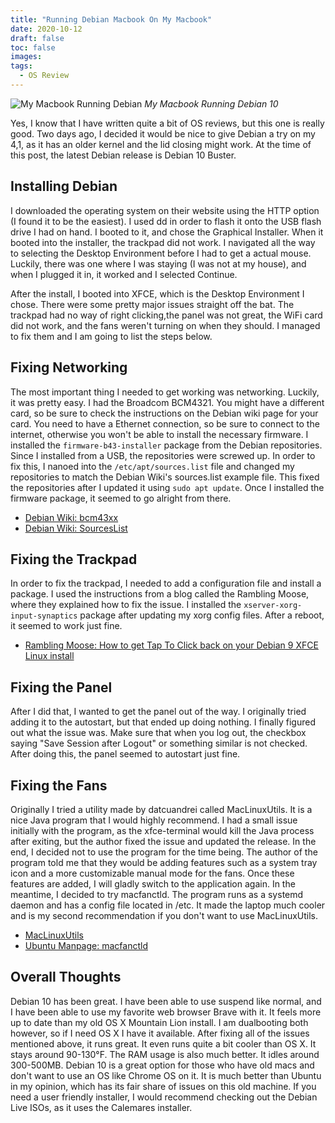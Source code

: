 ```yaml
---
title: "Running Debian Macbook On My Macbook"
date: 2020-10-12
draft: false
toc: false
images:
tags:
  - OS Review
---
```


![My Macbook Running Debian](/post-photos/macbook.HEIC)
_My Macbook Running Debian 10_

Yes, I know that I have written quite a bit of OS reviews, but this one is really good. Two days ago, I decided it would be nice to give Debian a try on my 4,1, as it has an older kernel and the lid closing might work. At the time of this post, the latest Debian release is Debian 10 Buster.

## Installing Debian
I downloaded the operating system on their website using the HTTP option (I found it to be the easiest). I used dd in order to flash it onto the USB flash drive I had on hand. I booted to it, and chose the Graphical Installer. When it booted into the installer, the trackpad did not work. I navigated all the way to selecting the Desktop Environment before I had to get a actual mouse. Luckily, there was one where I was staying (I was not at my house), and when I plugged it in, it worked and I selected Continue. 

After the install, I booted into XFCE, which is the Desktop Environment I chose. There were some pretty major issues straight off the bat. The trackpad had no way of right clicking,the panel was not great, the WiFi card did not work, and the fans weren't turning on when they should. I managed to fix them and I am going to list the steps below.

## Fixing Networking
The most important thing I needed to get working was networking. Luckily, it was pretty easy. I had the Broadcom BCM4321. You might have a different card, so be sure to check the instructions on the Debian wiki page for your card. You need to have a Ethernet connection, so be sure to connect to the internet, otherwise you won't be able to install the necessary firmware. I installed the `firmware-b43-installer` package from the Debian repositories. Since I installed from a USB, the repositories were screwed up. In order to fix this, I nanoed into the `/etc/apt/sources.list` file and changed my repositories to match the Debian Wiki's sources.list example file. This fixed the repositories after I updated it using `sudo apt update`. Once I installed the firmware package, it seemed to go alright from there.

- [Debian Wiki: bcm43xx](https://wiki.debian.org/bcm43xx)
- [Debian Wiki: SourcesList](https://wiki.debian.org/SourcesList)

## Fixing the Trackpad
In order to fix the trackpad, I needed to add a configuration file and install a package. I used the instructions from a blog called the Rambling Moose, where they explained how to fix the issue. I installed the `xserver-xorg-input-synaptics` package after updating my xorg config files. After a reboot, it seemed to work just fine.

- [Rambling Moose: How to get Tap To Click back on your Debian 9 XFCE Linux install](http://www.ramblingmoose.com/2017/07/how-to-get-tap-to-click-back-on-your.html)

## Fixing the Panel
After I did that, I wanted to get the panel out of the way. I originally tried adding it to the autostart, but that ended up doing nothing. I finally figured out what the issue was. Make sure that when you log out, the checkbox saying "Save Session after Logout" or something similar is not checked. After doing this, the panel seemed to autostart just fine.

## Fixing the Fans
Originally I tried a utility made by datcuandrei called MacLinuxUtils. It is a nice Java program that I would highly recommend. I had a small issue initially with the program, as the xfce-terminal would kill the Java process after exiting, but the author fixed the issue and updated the release. In the end, I decided not to use the program for the time being. The author of the program told me that they would be adding features such as a system tray icon and a more customizable manual mode for the fans. Once these features are added, I will gladly switch to the application again. In the meantime, I decided to try macfanctld. The program runs as a systemd daemon and has a config file located in /etc. It made the laptop much cooler and is my second recommendation if you don't want to use MacLinuxUtils. 

- [MacLinuxUtils](https://github.com/datcuandrei/MacLinuxUtils)
- [Ubuntu Manpage: macfanctld](https://manpages.ubuntu.com/manpages/bionic/man1/macfanctld.1.html)

## Overall Thoughts
Debian 10 has been great. I have been able to use suspend like normal, and I have been able to use my favorite web browser Brave with it. It feels more up to date than my old OS X Mountain Lion install. I am dualbooting both however, so if I need OS X I have it available. After fixing all of the issues mentioned above, it runs great. It even runs quite a bit cooler than OS X. It stays around 90-130°F. The RAM usage is also much better. It idles around 300-500MB. Debian 10 is a great option for those who have old macs and don't want to use an OS like Chrome OS on it. It is much better than Ubuntu in my opinion, which has its fair share of issues on this old machine. If you need a user friendly installer, I would recommend checking out the Debian Live ISOs, as it uses the Calemares installer. 

